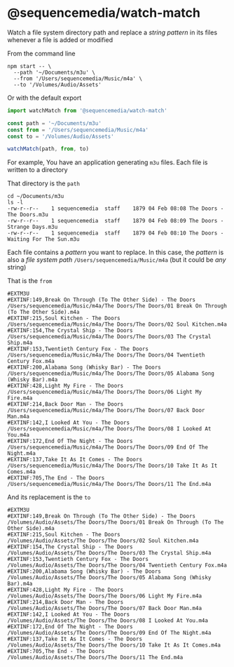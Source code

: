 # @sequencemedia/watch-match

Watch a file system directory path and replace a _string pattern_ in its files whenever a file is added or modified

From the command line

```shell
npm start -- \
  --path '~/Documents/m3u' \
  --from '/Users/sequencemedia/Music/m4a' \
  --to '/Volumes/Audio/Assets'
```

Or with the default export

```javascript
import watchMatch from '@sequencemedia/watch-match'

const path = '~/Documents/m3u'
const from = '/Users/sequencemedia/Music/m4a'
const to = '/Volumes/Audio/Assets'

watchMatch(path, from, to)
```

For example, You have an application generating `m3u` files. Each file is written to a directory

That directory is the `path`

```shell
cd ~/Documents/m3u
ls -l
-rw-r--r--    1 sequencemedia  staff    1879 04 Feb 08:08 The Doors - The Doors.m3u
-rw-r--r--    1 sequencemedia  staff    1879 04 Feb 08:09 The Doors - Strange Days.m3u
-rw-r--r--    1 sequencemedia  staff    1879 04 Feb 08:10 The Doors - Waiting For The Sun.m3u
```

Each file contains a _pattern_ you want to replace. In this case, the _pattern_ is also a _file system path_ `/Users/sequencemedia/Music/m4a` (but it could be _any_ string)

That is the `from`

```
#EXTM3U
#EXTINF:149,Break On Through (To The Other Side) - The Doors
/Users/sequencemedia/Music/m4a/The Doors/The Doors/01 Break On Through (To The Other Side).m4a
#EXTINF:215,Soul Kitchen - The Doors
/Users/sequencemedia/Music/m4a/The Doors/The Doors/02 Soul Kitchen.m4a
#EXTINF:154,The Crystal Ship - The Doors
/Users/sequencemedia/Music/m4a/The Doors/The Doors/03 The Crystal Ship.m4a
#EXTINF:153,Twentieth Century Fox - The Doors
/Users/sequencemedia/Music/m4a/The Doors/The Doors/04 Twentieth Century Fox.m4a
#EXTINF:200,Alabama Song (Whisky Bar) - The Doors
/Users/sequencemedia/Music/m4a/The Doors/The Doors/05 Alabama Song (Whisky Bar).m4a
#EXTINF:428,Light My Fire - The Doors
/Users/sequencemedia/Music/m4a/The Doors/The Doors/06 Light My Fire.m4a
#EXTINF:214,Back Door Man - The Doors
/Users/sequencemedia/Music/m4a/The Doors/The Doors/07 Back Door Man.m4a
#EXTINF:142,I Looked At You - The Doors
/Users/sequencemedia/Music/m4a/The Doors/The Doors/08 I Looked At You.m4a
#EXTINF:172,End Of The Night - The Doors
/Users/sequencemedia/Music/m4a/The Doors/The Doors/09 End Of The Night.m4a
#EXTINF:137,Take It As It Comes - The Doors
/Users/sequencemedia/Music/m4a/The Doors/The Doors/10 Take It As It Comes.m4a
#EXTINF:705,The End - The Doors
/Users/sequencemedia/Music/m4a/The Doors/The Doors/11 The End.m4a
```

And its replacement is the `to`

```
#EXTM3U
#EXTINF:149,Break On Through (To The Other Side) - The Doors
/Volumes/Audio/Assets/The Doors/The Doors/01 Break On Through (To The Other Side).m4a
#EXTINF:215,Soul Kitchen - The Doors
/Volumes/Audio/Assets/The Doors/The Doors/02 Soul Kitchen.m4a
#EXTINF:154,The Crystal Ship - The Doors
/Volumes/Audio/Assets/The Doors/The Doors/03 The Crystal Ship.m4a
#EXTINF:153,Twentieth Century Fox - The Doors
/Volumes/Audio/Assets/The Doors/The Doors/04 Twentieth Century Fox.m4a
#EXTINF:200,Alabama Song (Whisky Bar) - The Doors
/Volumes/Audio/Assets/The Doors/The Doors/05 Alabama Song (Whisky Bar).m4a
#EXTINF:428,Light My Fire - The Doors
/Volumes/Audio/Assets/The Doors/The Doors/06 Light My Fire.m4a
#EXTINF:214,Back Door Man - The Doors
/Volumes/Audio/Assets/The Doors/The Doors/07 Back Door Man.m4a
#EXTINF:142,I Looked At You - The Doors
/Volumes/Audio/Assets/The Doors/The Doors/08 I Looked At You.m4a
#EXTINF:172,End Of The Night - The Doors
/Volumes/Audio/Assets/The Doors/The Doors/09 End Of The Night.m4a
#EXTINF:137,Take It As It Comes - The Doors
/Volumes/Audio/Assets/The Doors/The Doors/10 Take It As It Comes.m4a
#EXTINF:705,The End - The Doors
/Volumes/Audio/Assets/The Doors/The Doors/11 The End.m4a
```
